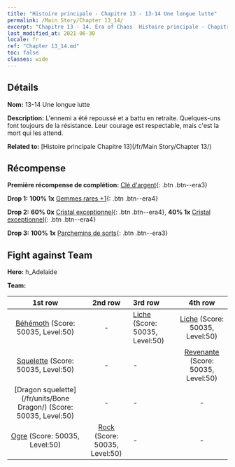 ```yaml
---
title: "Histoire principale - Chapitre 13 - 13-14 Une longue lutte"
permalink: /Main Story/Chapter 13_14/
excerpt: "Chapitre 13 - 14. Era of Chaos  Histoire principale - Chapitre 13_14. 13-14 Une longue lutte"
last_modified_at: 2021-06-30
locale: fr
ref: "Chapter 13_14.md"
toc: false
classes: wide
---
```


## Détails

 **Nom:** 13-14 Une longue lutte

 **Description:** L'ennemi a été repoussé et a battu en retraite. Quelques-uns font toujours de la résistance. Leur courage est respectable, mais c'est la mort qui les attend.

 **Related to:** [Histoire principale Chapitre 13](/fr/Main Story/Chapter 13/)

## Récompense

 **Première récompense de complétion:** [Clé d'argent](/ItemsFR/con_693/){: .btn .btn--era3}

 **Drop 1:** **100% 1x** [Gemmes rares +1](/ItemsFR/mat_44/){: .btn .btn--era4}

 **Drop 2:** **60% 0x** [Cristal exceptionnel](/ItemsFR/mat_38/){: .btn .btn--era4}, **40% 1x** [Cristal exceptionnel](/ItemsFR/mat_38/){: .btn .btn--era4}

 **Drop 3:** **100% 1x** [Parchemins de sorts](/ItemsFR/con_694/){: .btn .btn--era3}


## Fight against Team
 **Hero:** h_Adelaide

 **Team:**


  | 1st row | 2nd row | 3rd row | 4th row |
  |:----:|:----:|:----|:----:|
  | [Béhémoth](/fr/units/Behemoth/) (Score: 50035, Level:50)  | - | [Liche](/fr/units/Lich/) (Score: 50035, Level:50)  | [Liche](/fr/units/Lich/) (Score: 50035, Level:50)  |
  | [Squelette](/fr/units/Skeleton/) (Score: 50035, Level:50)  | - | - | [Revenante](/fr/units/Wight/) (Score: 50035, Level:50)  |
  | [Dragon squelette](/fr/units/Bone Dragon/) (Score: 50035, Level:50)  | - | - | - |
  | [Ogre](/fr/units/Ogre/) (Score: 50035, Level:50)  | [Rock](/fr/units/Roc/) (Score: 50035, Level:50)  | - | - |


